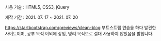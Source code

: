 사용 기술 : HTML5, CSS3, jQuery

제작 기간 : 2021. 07. 17 ~ 2021. 07. 20

https://startbootstrap.com/previews/clean-blog
부트스트랩 연습을 하다 발견한 사이트이며, 공부 목적 이외에 상업, 영리 목적으로 절대 사용하지 않았음을 밝힙니다.

